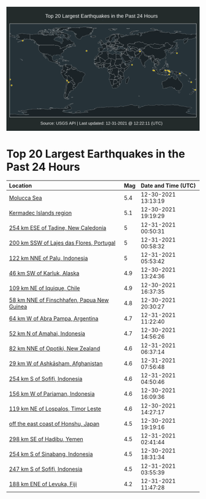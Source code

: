 ![Map](./map.png)

# Top 20 Largest Earthquakes in the Past 24 Hours

| Location | Mag | Date and Time (UTC) |
|:---|:---|:---|
| [Molucca Sea](https://earthquake.usgs.gov/earthquakes/eventpage/us7000g7yh) | 5.4 | 12-30-2021 13:13:19 |
| [Kermadec Islands region](https://earthquake.usgs.gov/earthquakes/eventpage/us7000g81c) | 5.1 | 12-30-2021 19:19:29 |
| [254 km ESE of Tadine, New Caledonia](https://earthquake.usgs.gov/earthquakes/eventpage/us7000g83j) | 5 | 12-31-2021 00:50:31 |
| [200 km SSW of Lajes das Flores, Portugal](https://earthquake.usgs.gov/earthquakes/eventpage/us7000g83l) | 5 | 12-31-2021 00:58:32 |
| [122 km NNE of Palu, Indonesia](https://earthquake.usgs.gov/earthquakes/eventpage/us7000g84h) | 5 | 12-31-2021 05:53:42 |
| [46 km SW of Karluk, Alaska](https://earthquake.usgs.gov/earthquakes/eventpage/ak021gq7i6k6) | 4.9 | 12-30-2021 13:24:36 |
| [109 km NE of Iquique, Chile](https://earthquake.usgs.gov/earthquakes/eventpage/us7000g805) | 4.9 | 12-30-2021 16:37:35 |
| [58 km NNE of Finschhafen, Papua New Guinea](https://earthquake.usgs.gov/earthquakes/eventpage/us7000g81t) | 4.8 | 12-30-2021 20:30:27 |
| [64 km W of Abra Pampa, Argentina](https://earthquake.usgs.gov/earthquakes/eventpage/us7000g85r) | 4.7 | 12-31-2021 11:22:40 |
| [52 km N of Amahai, Indonesia](https://earthquake.usgs.gov/earthquakes/eventpage/us7000g7zl) | 4.7 | 12-30-2021 14:56:26 |
| [82 km NNE of Opotiki, New Zealand](https://earthquake.usgs.gov/earthquakes/eventpage/us7000g84j) | 4.6 | 12-31-2021 06:37:14 |
| [29 km W of Ashkāsham, Afghanistan](https://earthquake.usgs.gov/earthquakes/eventpage/us7000g84z) | 4.6 | 12-31-2021 07:56:48 |
| [254 km S of Sofifi, Indonesia](https://earthquake.usgs.gov/earthquakes/eventpage/us7000g843) | 4.6 | 12-31-2021 04:50:46 |
| [156 km W of Pariaman, Indonesia](https://earthquake.usgs.gov/earthquakes/eventpage/us7000g801) | 4.6 | 12-30-2021 16:09:36 |
| [119 km NE of Lospalos, Timor Leste](https://earthquake.usgs.gov/earthquakes/eventpage/us7000g7ze) | 4.6 | 12-30-2021 14:27:17 |
| [off the east coast of Honshu, Japan](https://earthquake.usgs.gov/earthquakes/eventpage/us7000g81e) | 4.5 | 12-30-2021 19:19:16 |
| [298 km SE of Hadibu, Yemen](https://earthquake.usgs.gov/earthquakes/eventpage/us7000g83r) | 4.5 | 12-31-2021 02:41:44 |
| [254 km S of Sinabang, Indonesia](https://earthquake.usgs.gov/earthquakes/eventpage/us7000g80u) | 4.5 | 12-30-2021 18:31:34 |
| [247 km S of Sofifi, Indonesia](https://earthquake.usgs.gov/earthquakes/eventpage/us7000g83x) | 4.5 | 12-31-2021 03:55:39 |
| [188 km ENE of Levuka, Fiji](https://earthquake.usgs.gov/earthquakes/eventpage/us7000g85t) | 4.2 | 12-31-2021 11:47:28 |
